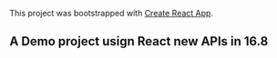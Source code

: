 This project was bootstrapped with [Create React App](https://github.com/facebook/create-react-app).

## A Demo project usign React new APIs in 16.8


